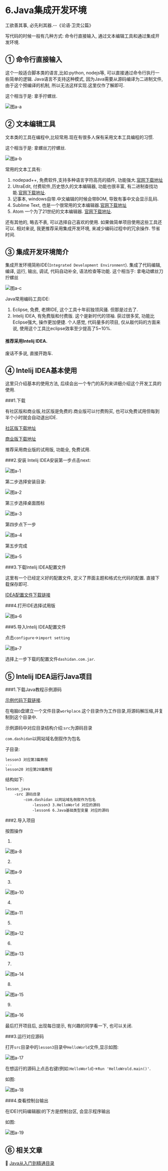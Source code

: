 6.Java集成开发环境
===

<div class="jumbotron">
	<p>工欲善其事, 必先利其器.--《论语·卫灵公篇》</p>
	<p>写代码的时候一般有几种方式: 命令行直接输入, 通过文本编辑工具和通过集成开发环境.</p>
</p>
</div>

① 命令行直接输入
---
这个一般适合脚本类的语言,比如:python, nodejs等, 可以直接通过命令行执行一些简单的逻辑.
Java语言不支持这种模式, 因为Java需要从源码编译为二进制文件, 由于这个预编译的机制, 所以无法这样实现.这里仅作了解即可.

这个相当于是: 拿手拧螺丝.

![图a-a](http://localhost/img/java/basic/a-a.png)

		
② 文本编辑工具
---
文本类的工具在编程中,比较常用.现在有很多人保有采用文本工具编程的习惯.

这个相当于是: 拿螺丝刀拧螺丝.

![图a-b](http://localhost/img/java/basic/a-b.png)

常用的文本工具有:

1. nodepad++, 免费软件,支持多种语言字符高亮的插件, 功能强大.[官网下载地址](https://notepad-plus-plus.org/)
2. UltraEdit, 付费软件,历史悠久的文本编辑器, 功能也很丰富, 有二进制查找功能.[官网下载地址](http://www.ultraedit.com/).
3. 记事本, windows自带.中文编辑的时候会带BOM, 导致有事中文会显示乱码.
4. Sublime Text, 也是一个很常用的文本编辑器.[官网下载地址](http://www.sublimetext.com/)
5. Atom 一个为了21世纪的文本编辑器. [官网下载地址](https://atom.io/).

还有其他的, 略去不表, 可以选择自己喜欢的使用. 如果做简单项目使用这些工具还可以. 相对来说, 我更推荐采用集成开发环境, 来减少编码过程中的冗余操作. 节省时间.
		
③ 集成开发环境简介
---

集成开发环境简称IDE(`Integrated Development Environment`). 集成了代码编辑, 编译, 运行, 输出, 调试, 代码自动补全, 语法检查等功能.
这个相当于: 拿电动螺丝刀拧螺丝

![图a-c](http://localhost/img/java/basic/a-c.png)

Java常用编码工具IDE:

1. Eclipse, 免费, 老牌IDE, 这个工具十年前独领风骚. 但那是过去了. 
2. Intelij IDEA, 有免费版和付费版. 这个是新时代的领袖. 获过很多奖, 功能比Eclipse强大, 操作更加便捷. 个人感觉, 代码量多的项目, 仅从敲代码的方面来说, 使用这个工具比eclipse效率至少提高了5~10%.

<div class="bs-callout bs-callout-success">
    <h4>推荐采用Intelij IDEA.</h4>
	废话不多说, 直接开跑车.
</div>

④ Intelij IDEA基本使用
---

这里只介绍基本的使用方法, 后续会出一个专门的系列来详细介绍这个开发工具的使用.

###1.下载

有社区版和商业版,社区版是免费的.商业版可以付费购买, 也可以免费试用但每到半个小时就会自动退出IDE.

[社区版下载地址](http://www.jetbrains.com/idea/download/download-thanks.html?platform=windows)

[商业版下载地址](https://www.jetbrains.com/idea/download/#section=windows)

推荐采用商业版的试用版, 功能全, 免费试用.

###2.安装
Intelij IDEA安装第一步点击next:

![图a-1](http://localhost/img/java/basic/a-1.png)

第二步选择安装目录:

![图a-2](http://localhost/img/java/basic/a-2.png)

第三步选择桌面图标

![图a-3](http://localhost/img/java/basic/a-3.png)

第四步点下一步

![图a-4](http://localhost/img/java/basic/a-4.png)

第五步完成

![图a-5](http://localhost/img/java/basic/a-5.png)

###3.下载Intelij IDEA配置文件

这里有一个已经定义好的配置文件, 定义了界面主题和格式化代码的配置. 直接下载保存即可.

[IDEA配置文件下载链接](http://localhost/download/java/dashidan.com.jar)

###4.打开IDE选择试用版

![图a-6](http://localhost/img/java/basic/a-6.png)

###5.导入Intelij IDEA配置文件

点击`configure`->`import setting`

![图a-7](http://localhost/img/java/basic/a-7.png)

选择上一步下载的配置文件`dashidan.com.jar`.

⑤ Intelij IDEA运行Java项目
---

###1.下载Java教程示例源码

[示例代码下载链接](https://codeload.github.com/zflh/lession_java/zip/master).

在电脑`D`盘建立一个文件目录`workplace`.这个目录作为工作目录,将源码解压缩,并复制到这个目录中.

示例源码中对应目录结构介绍:`src`为源码目录

`com.dashidan`以网站域名倒叙作为包名   

子目录:

	lesson3 对应第3篇教程
	...
	lesson20 对应第20篇教程

结构如下:

	lesson_java
	    -src 源码目录
	        -com.dashidan 以网站域名倒叙作为包名
				-lesson3 3.HelloWorld 对应的源码
				-lesson6 6.Java基础类型变量 对应的源码

###2.导入项目

按图操作

1.

![图a-8](http://localhost/img/java/basic/a-8.png)

2.

![图a-9](http://localhost/img/java/basic/a-9.png)

3.

![图a-10](http://localhost/img/java/basic/a-10.png)

4.

![图a-11](http://localhost/img/java/basic/a-11.png)

5.

![图a-12](http://localhost/img/java/basic/a-12.png)

6.

![图a-13](http://localhost/img/java/basic/a-13.png)

7.

![图a-14](http://localhost/img/java/basic/a-14.png)

8.

![图a-15](http://localhost/img/java/basic/a-15.png)

9.

![图a-16](http://localhost/img/java/basic/a-16.png)


最后打开项目后, 出现每日提示, 有兴趣的同学看一下, 也可以关闭.

###3.运行对应源码

打开`src`目录中的`lesson3`目录中`HelloWorld`文件,显示如图:

![图a-17](http://localhost/img/java/basic/a-17.png)

在想运行的源码上点击右键(例如:`HelloWorld`)->`Run 'HelloWrold.main()'`.   

如图:

![图a-18](http://localhost/img/java/basic/a-18.png)

###4.查看控制台输出

在IDE(代码编辑器)的下方是控制台区, 会显示程序输出

如图:

![图a-19](http://localhost/img/java/basic/a-19.png)

⑥ 相关文章
---

📖 [Java从入门到精通目录](http://localhost/article/java/basic/index.html)   